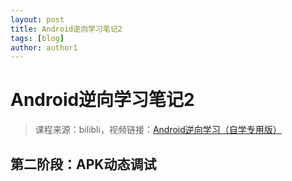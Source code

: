 ```yaml
---
layout: post
title: Android逆向学习笔记2
tags: [blog]
author: author1
---
```




# Android逆向学习笔记2

> 课程来源：bilibli，视频链接：[Android逆向学习（自学专用版）](https://www.bilibili.com/video/BV19G4y1v7EG/?spm_id_from=333.337.search-card.all.click&vd_source=1685dbb19ce1624124f7b004f1afa849)



## 第二阶段：APK动态调试

### 
